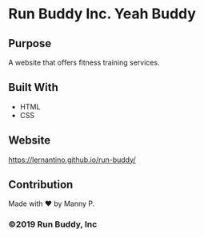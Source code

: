 # Run Buddy Inc. Yeah Buddy

## Purpose

A website that offers fitness training services.

## Built With

- HTML
- CSS

## Website

https://lernantino.github.io/run-buddy/

## Contribution

Made with ❤️ by Manny P.

### ©️2019 Run Buddy, Inc
